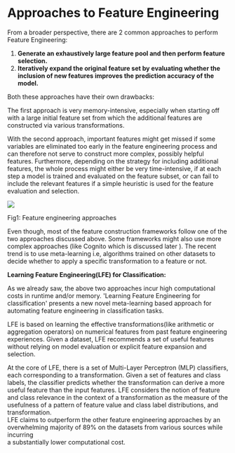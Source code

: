 # Approaches to Feature Engineering

From a broader perspective, there are 2 common approaches to perform Feature Engineering:

1. **Generate an exhaustively large feature pool and then perform feature selection.**
2. **Iteratively expand the original feature set by evaluating whether the inclusion of new features improves the prediction accuracy of the model.** 

Both these approaches have their own drawbacks: 

The first approach is very memory-intensive, especially when starting off with a large initial feature set from which the additional features are constructed via various transformations. 

With the second approach, important features might get missed if some variables are eliminated too early in the feature engineering process and can therefore not serve to construct more complex, possibly helpful features. Furthermore, depending on the strategy for including additional features, the whole process might either be very time-intensive, if at each step a model is trained and evaluated on the feature subset, or can fail to include the relevant features if a simple heuristic is used for the feature evaluation and selection.   


![](https://lh6.googleusercontent.com/Rcdv_-y0ucbrUWOoXpoT56GkUaAaOkZPonT5DjMehqSIH1YupQsMGQ-S6rC5n5BUoZQRW3d4bgtYXJ1B6Oj1XXrqjfwA_MAX6HegMK7BJ09AV4S0XWiREezo-_gVSh0zmwjjbyZf)

 Fig1: Feature engineering approaches  


Even though, most of the feature construction frameworks follow one of the two approaches discussed above. Some frameworks might also use more complex approaches \(like Cognito which is discussed later \). The recent trend is to use meta-learning i.e, algorithms trained on other datasets to decide whether to apply a specific transformation to a feature or not.



**Learning Feature Engineering\(LFE\) for Classification:**

As we already saw, the above two approaches incur high computational costs in runtime and/or memory. 'Learning Feature Engineering for classification' presents a new novel meta-learning based approach for automating feature engineering in classification tasks.

LFE is based on learning the effective transformations\(like arithmetic or aggregation operators\) on numerical features from past feature engineering experiences. Given a dataset, LFE recommends a set of useful features without relying on model evaluation or explicit feature expansion and selection. 

At the core of LFE, there is a set of Multi-Layer Perceptron \(MLP\) classifiers, each corresponding to a transformation. Given a set of features and class labels, the classifier predicts whether the transformation can derive a more useful feature than the input features. LFE considers the notion of feature and class relevance in the context of a transformation as the measure of the usefulness of a pattern of feature value and class label distributions, and transformation.  
LFE claims to outperform the other feature engineering approaches by an overwhelming majority of 89% on the datasets from various sources while incurring   
a substantially lower computational cost.

